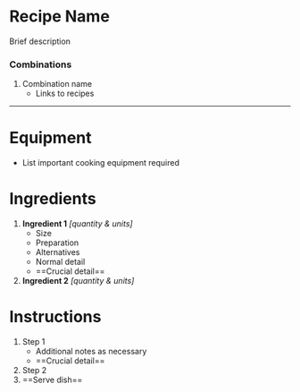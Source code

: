# Recipe Name

Brief description

### Combinations

1) Combination name
   - Links to recipes

---

# Equipment

- List important cooking equipment required

# Ingredients
1) **Ingredient 1** *\[quantity & units\]*
   - Size
   - Preparation
   - Alternatives
   - Normal detail
   - ==Crucial detail==
2) **Ingredient 2** *\[quantity & units\]*

# Instructions
1) Step 1
   - Additional notes as necessary
   - ==Crucial detail==
2) Step 2
3) ==Serve dish==